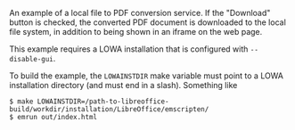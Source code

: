 An example of a local file to PDF conversion service.  If the "Download" button is checked, the
converted PDF document is downloaded to the local file system, in addition to being shown in an
iframe on the web page.

This example requires a LOWA installation that is configured with `--disable-gui`.

To build the example, the `LOWAINSTDIR` make variable must point to a LOWA installation directory
(and must end in a slash).  Something like
```
$ make LOWAINSTDIR=/path-to-libreoffice-build/workdir/installation/LibreOffice/emscripten/
$ emrun out/index.html
```
